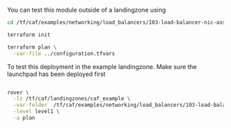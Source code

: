 You can test this module outside of a landingzone using

```bash
cd /tf/caf/examples/networking/load_balancers/103-load-balancer-nic-association/standalone

terraform init

terraform plan \
  -var-file ../configuration.tfvars


```

To test this deployment in the example landingzone. Make sure the launchpad has been deployed first

```bash

rover \
  -lz /tf/caf/landingzones/caf_example \
  -var-folder  /tf/caf/examples/networking/load_balancers/103-load-balancer-nic-association/ \
  -level level1 \
  -a plan

```